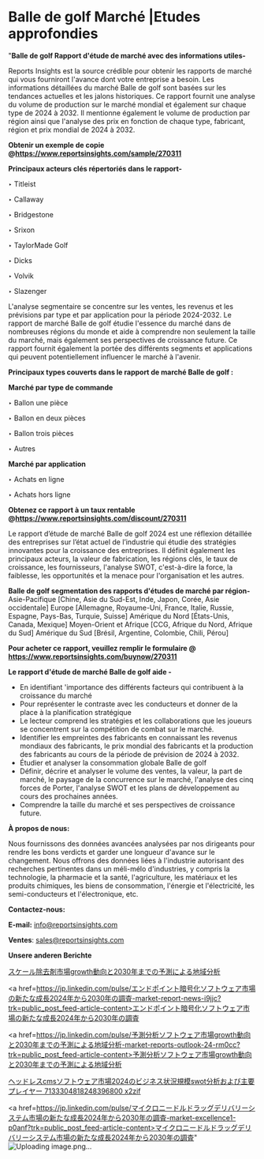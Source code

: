  # Balle de golf Marché |Etudes approfondies

"<strong>Balle de golf Rapport d'étude de marché avec des informations utiles-</strong>

Reports Insights est la source crédible pour obtenir les rapports de marché qui vous fourniront l'avance dont votre entreprise a besoin. Les informations détaillées du marché Balle de golf sont basées sur les tendances actuelles et les jalons historiques. Ce rapport fournit une analyse du volume de production sur le marché mondial et également sur chaque type de 2024 à 2032. Il mentionne également le volume de production par région ainsi que l'analyse des prix en fonction de chaque type, fabricant, région et prix mondial de 2024 à 2032.

<strong><b>Obtenir un exemple de copie @</b></strong><a href=https://www.reportsinsights.com/sample/270311><strong><b>https://www.reportsinsights.com/sample/270311</b></strong></a>

<b>Principaux acteurs clés répertoriés dans le rapport-</b>

<b> </b>‣ Titleist

‣ Callaway

‣ Bridgestone

‣ Srixon

‣ TaylorMade Golf

‣ Dicks

‣ Volvik

‣ Slazenger

L'analyse segmentaire se concentre sur les ventes, les revenus et les prévisions par type et par application pour la période 2024-2032. Le rapport de marché Balle de golf étudie l'essence du marché dans de nombreuses régions du monde et aide à comprendre non seulement la taille du marché, mais également ses perspectives de croissance future. Ce rapport fournit également la portée des différents segments et applications qui peuvent potentiellement influencer le marché à l'avenir.

<strong>Principaux types couverts dans le rapport de marché Balle de golf :</strong>

<strong>Marché par type de commande</strong>

‣ Ballon une pièce

‣ Ballon en deux pièces

‣ Ballon trois pièces

‣ Autres

<strong>Marché par application</strong>

‣ Achats en ligne

‣ Achats hors ligne

<strong><b>Obtenez ce rapport à un taux rentable @</b></strong><a href=https://www.reportsinsights.com/discount/270311><strong><b>https://www.reportsinsights.com/discount/270311</b></strong></a>

Le rapport d’étude de marché Balle de golf 2024 est une réflexion détaillée des entreprises sur l’état actuel de l’industrie qui étudie des stratégies innovantes pour la croissance des entreprises. Il définit également les principaux acteurs, la valeur de fabrication, les régions clés, le taux de croissance, les fournisseurs, l'analyse SWOT, c'est-à-dire la force, la faiblesse, les opportunités et la menace pour l'organisation et les autres.

<strong>Balle de golf segmentation des rapports d'études de marché par région-</strong>
Asie-Pacifique [Chine, Asie du Sud-Est, Inde, Japon, Corée, Asie occidentale]
Europe [Allemagne, Royaume-Uni, France, Italie, Russie, Espagne, Pays-Bas, Turquie, Suisse]
Amérique du Nord [États-Unis, Canada, Mexique]
Moyen-Orient et Afrique [CCG, Afrique du Nord, Afrique du Sud]
Amérique du Sud [Brésil, Argentine, Colombie, Chili, Pérou]

<strong>Pour acheter ce rapport, veuillez remplir le formulaire @   <a href=https://www.reportsinsights.com/buynow/270311>https://www.reportsinsights.com/buynow/270311</a></strong>

<strong>Le rapport d'étude de marché Balle de golf aide -</strong>
<ul>
  <li>En identifiant 'importance des différents facteurs qui contribuent à la croissance du marché</li>
  <li>Pour représenter le contraste avec les conducteurs et donner de la place à la planification stratégique</li>
  <li>Le lecteur comprend les stratégies et les collaborations que les joueurs se concentrent sur la compétition de combat sur le marché.</li>
  <li>Identifier les empreintes des fabricants en connaissant les revenus mondiaux des fabricants, le prix mondial des fabricants et la production des fabricants au cours de la période de prévision de 2024 à 2032.</li>
  <li>Étudier et analyser la consommation globale Balle de golf</li>
  <li>Définir, décrire et analyser le volume des ventes, la valeur, la part de marché, le paysage de la concurrence sur le marché, l'analyse des cinq forces de Porter, l'analyse SWOT et les plans de développement au cours des prochaines années.</li>
  <li>Comprendre la taille du marché et ses perspectives de croissance future.</li>
</ul>
<strong>À propos de nous:</strong>

Nous fournissons des données avancées analysées par nos dirigeants pour rendre les bons verdicts et garder une longueur d'avance sur le changement. Nous offrons des données liées à l'industrie autorisant des recherches pertinentes dans un méli-mélo d'industries, y compris la technologie, la pharmacie et la santé, l'agriculture, les matériaux et les produits chimiques, les biens de consommation, l'énergie et l'électricité, les semi-conducteurs et l'électronique, etc.

<strong>Contactez-nous:</strong>

<strong>E-mail:</strong> <a href=mailto:info@reportsinsights.com>info@reportsinsights.com</a>

<strong>Ventes</strong>: <a href=mailto:sales@reportsinsights.com>sales@reportsinsights.com</a>

<strong>Unsere anderen Berichte</strong>

<a href=https://www.linkedin.com/pulse/スケール除去剤市場growth動向と2030年までの予測による地域分析-community-market-research-rsrif/>スケール除去剤市場growth動向と2030年までの予測による地域分析</a>

<a href=https://jp.linkedin.com/pulse/エンドポイント暗号化ソフトウェア市場の新たな成長2024年から2030年の調査-market-report-news-i9jjc?trk=public_post_feed-article-content>エンドポイント暗号化ソフトウェア市場の新たな成長2024年から2030年の調査</a>

<a href=https://jp.linkedin.com/pulse/予測分析ソフトウェア市場growth動向と2030年までの予測による地域分析-market-reports-outlook-24-rm0cc?trk=public_post_feed-article-content>予測分析ソフトウェア市場growth動向と2030年までの予測による地域分析</a>

<a href=https://www.linkedin.com/pulse/ヘッドレスcmsソフトウェア市場2024のビジネス状況規模swot分析および主要プレイヤー-7133304818248396800-x2zif/>ヘッドレスcmsソフトウェア市場2024のビジネス状況規模swot分析および主要プレイヤー 7133304818248396800 x2zif</a>

<a href=https://jp.linkedin.com/pulse/マイクロニードルドラッグデリバリーシステム市場の新たな成長2024年から2030年の調査-market-excellence1-p0anf?trk=public_post_feed-article-content>マイクロニードルドラッグデリバリーシステム市場の新たな成長2024年から2030年の調査</a>"
![Uploading image.png…]()
